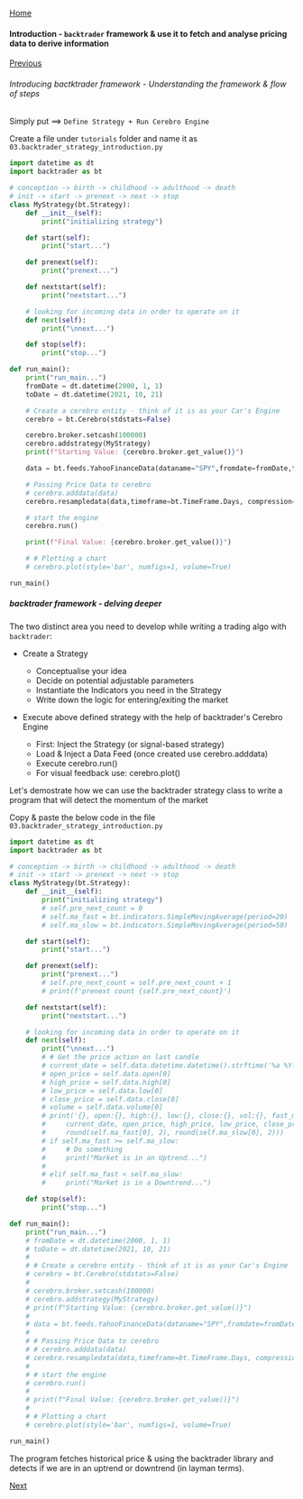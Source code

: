 [Home](index.html)

#### Introduction - `backtrader` framework & use it to fetch and analyse pricing data to derive information   

[Previous](lesson4.html)

###### Introducing bactktrader framework - Understanding the framework & flow of steps

Simply put ==> `Define Strategy + Run Cerebro Engine`

Create a file under `tutorials` folder and name it as `03.backtrader_strategy_introduction.py`

```python
import datetime as dt
import backtrader as bt

# conception -> birth -> childhood -> adulthood -> death
# init -> start -> prenext -> next -> stop
class MyStrategy(bt.Strategy):
    def __init__(self):
        print("initializing strategy")

    def start(self):
        print("start...")

    def prenext(self):
        print("prenext...")

    def nextstart(self):
        print("nextstart...")

    # looking for incoming data in order to operate on it
    def next(self):
        print("\nnext...")

    def stop(self):
        print("stop...")

def run_main():
    print("run_main...")
    fromDate = dt.datetime(2000, 1, 1)
    toDate = dt.datetime(2021, 10, 21)

    # Create a cerebro entity - think of it is as your Car's Engine
    cerebro = bt.Cerebro(stdstats=False)

    cerebro.broker.setcash(100000)
    cerebro.addstrategy(MyStrategy)
    print(f"Starting Value: {cerebro.broker.get_value()}")

    data = bt.feeds.YahooFinanceData(dataname="SPY",fromdate=fromDate,todate=toDate)

    # Passing Price Data to cerebro
    # cerebro.adddata(data)
    cerebro.resampledata(data,timeframe=bt.TimeFrame.Days, compression=1)

    # start the engine
    cerebro.run()

    print(f"Final Value: {cerebro.broker.get_value()}")

    # # Plotting a chart
    # cerebro.plot(style='bar', numfigs=1, volume=True)

run_main()
```

##### ***backtrader framework - delving deeper***

The two distinct area you need to develop while writing a trading algo with `backtrader`:
* Create a Strategy
  * Conceptualise your idea
  * Decide on potential adjustable parameters
  * Instantiate the Indicators you need in the Strategy
  * Write down the logic for entering/exiting the market

* Execute above defined strategy with the help of backtrader's Cerebro Engine
  * First: Inject the Strategy (or signal-based strategy)
  * Load & Inject a Data Feed (once created use cerebro.adddata)
  * Execute cerebro.run()
  * For visual feedback use: cerebro.plot()

Let's demostrate how we can use the backtrader strategy class to write a program that will detect the momentum of the market 

Copy & paste the below code in the file `03.backtrader_strategy_introduction.py`

```python
import datetime as dt
import backtrader as bt

# conception -> birth -> childhood -> adulthood -> death
# init -> start -> prenext -> next -> stop
class MyStrategy(bt.Strategy):
    def __init__(self):
        print("initializing strategy")
        # self.pre_next_count = 0
        # self.ma_fast = bt.indicators.SimpleMovingAverage(period=20)
        # self.ma_slow = bt.indicators.SimpleMovingAverage(period=50)

    def start(self):
        print("start...")

    def prenext(self):
        print("prenext...")
        # self.pre_next_count = self.pre_next_count + 1
        # print(f'prenext count {self.pre_next_count}')

    def nextstart(self):
        print("nextstart...")

    # looking for incoming data in order to operate on it
    def next(self):
        print("\nnext...")
        # # Get the price action on last candle
        # current_date = self.data.datetime.datetime().strftime('%a %Y-%m-%d')
        # open_price = self.data.open[0]
        # high_price = self.data.high[0]
        # low_price = self.data.low[0]
        # close_price = self.data.close[0]
        # volume = self.data.volume[0]
        # print('{}, open:{}, high:{}, low:{}, close:{}, vol:{}, fast_ma: {}, slow_ma: {}'.format(
        #     current_date, open_price, high_price, low_price, close_price, volume,
        #     round(self.ma_fast[0], 2), round(self.ma_slow[0], 2)))
        # if self.ma_fast >= self.ma_slow:
        #     # Do something
        #     print("Market is in an Uptrend...")
        #
        # elif self.ma_fast < self.ma_slow:
        #     print("Market is in a Downtrend...")

    def stop(self):
        print("stop...")

def run_main():
    print("run_main...")
    # fromDate = dt.datetime(2000, 1, 1)
    # toDate = dt.datetime(2021, 10, 21)
    #
    # # Create a cerebro entity - think of it is as your Car's Engine
    # cerebro = bt.Cerebro(stdstats=False)
    #
    # cerebro.broker.setcash(100000)
    # cerebro.addstrategy(MyStrategy)
    # print(f"Starting Value: {cerebro.broker.get_value()}")
    #
    # data = bt.feeds.YahooFinanceData(dataname="SPY",fromdate=fromDate,todate=toDate)
    #
    # # Passing Price Data to cerebro
    # # cerebro.adddata(data)
    # cerebro.resampledata(data,timeframe=bt.TimeFrame.Days, compression=1)
    #
    # # start the engine
    # cerebro.run()
    #
    # print(f"Final Value: {cerebro.broker.get_value()}")
    #
    # # Plotting a chart
    # cerebro.plot(style='bar', numfigs=1, volume=True)

run_main()
```

The program fetches historical price & using the backtrader library and detects if we are in an uptrend or downtrend (in layman terms).

[Next](lesson6.html)